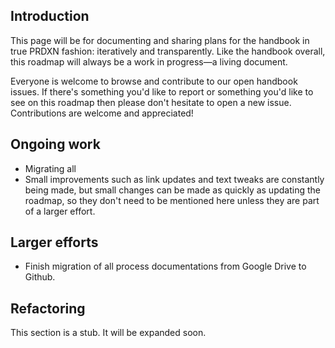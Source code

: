 
## Introduction
This page will be for documenting and sharing plans for the handbook in true PRDXN fashion: iteratively and transparently. Like the handbook overall, this roadmap will always be a work in progress—a living document.

Everyone is welcome to browse and contribute to our open handbook issues. If there's something you'd like to report or something you'd like to see on this roadmap then please don't hesitate to open a new issue. Contributions are welcome and appreciated!

## Ongoing work
- Migrating all 
- Small improvements such as link updates and text tweaks are constantly being made, but small changes can be made as quickly as updating the roadmap, so they don't need to be mentioned here unless they are part of a larger effort.

## Larger efforts
- Finish migration of all process documentations from Google Drive to Github.

## Refactoring
This section is a stub. It will be expanded soon.